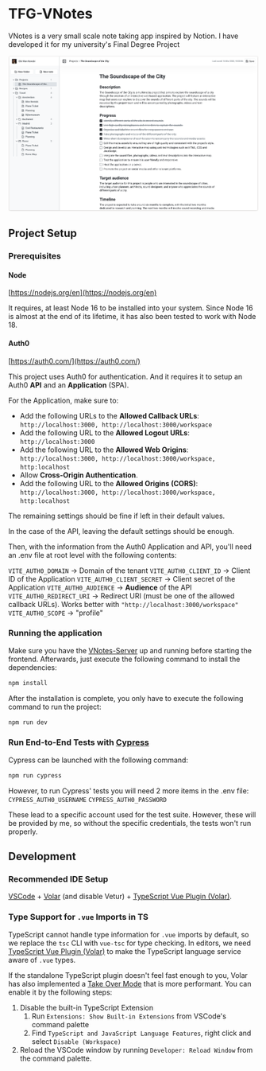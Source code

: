 # TFG-VNotes

VNotes is a very small scale note taking app inspired by Notion. I have developed it for my university's Final Degree Project

![Screenshot of the workspace of the app](./src/assets/landing-image.png)

## Project Setup

### Prerequisites

#### Node

[https://nodejs.org/en](https://nodejs.org/en)

It requires, at least Node 16 to be installed into your system. Since Node 16 is almost at the end of its lifetime, it has also been tested to work with Node 18.

#### Auth0

[https://auth0.com/](https://auth0.com/)

This project uses Auth0 for authentication. And it requires it to setup an Auth0 **API** and an  **Application** (SPA).

For the Application, make sure to:

* Add the following URLs to the **Allowed Callback URLs**: `http://localhost:3000, http://localhost:3000/workspace`
* Add the following URL to the **Allowed Logout URLs**: `http://localhost:3000`
* Add the following URL to the **Allowed Web Origins**: `http://localhost:3000, http://localhost:3000/workspace, http:localhost`
* Allow **Cross-Origin Authentication**.
* Add the following URL to the **Allowed Origins (CORS)**: `http://localhost:3000, http://localhost:3000/workspace, http:localhost`

The remaining settings should be fine if left in their default values.

In the case of the API, leaving the default settings should be enough.

Then, with the information from the Auth0 Application and API, you'll need an .env file at root level with the following contents:

`VITE_AUTH0_DOMAIN` ->  Domain of the tenant
`VITE_AUTH0_CLIENT_ID` -> Client ID of the Application
`VITE_AUTH0_CLIENT_SECRET` -> Client secret of the Application
`VITE_AUTH0_AUDIENCE` -> **Audience** of the API
`VITE_AUTH0_REDIRECT_URI` -> Redirect URI (must be one of the allowed callback URLs). Works better with `"http://localhost:3000/workspace"`
`VITE_AUTH0_SCOPE` -> "profile"

### Running the application

Make sure you have the [VNotes-Server](https://github.com/JustDMare/VNotes-Server) up and running before starting the frontend. Afterwards, just execute the following command to install the dependencies:

```sh
npm install
```

After the installation is complete, you only have to execute the following command to run the project:

```sh
npm run dev
```

### Run End-to-End Tests with [Cypress](https://www.cypress.io/)

Cypress can be launched with the following command:

```sh
npm run cypress
```

However, to run Cypress' tests you will need 2 more items in the .env file:
`CYPRESS_AUTH0_USERNAME`
`CYPRESS_AUTH0_PASSWORD`

These lead to a specific account used for the test suite. However, these will be provided by me, so without the specific credentials, the tests won't run properly. 

## Development

### Recommended IDE Setup

[VSCode](https://code.visualstudio.com/) + [Volar](https://marketplace.visualstudio.com/items?itemName=johnsoncodehk.volar) (and disable Vetur) + [TypeScript Vue Plugin (Volar)](https://marketplace.visualstudio.com/items?itemName=johnsoncodehk.vscode-typescript-vue-plugin).

### Type Support for `.vue` Imports in TS

TypeScript cannot handle type information for `.vue` imports by default, so we replace the `tsc` CLI with `vue-tsc` for type checking. In editors, we need [TypeScript Vue Plugin (Volar)](https://marketplace.visualstudio.com/items?itemName=johnsoncodehk.vscode-typescript-vue-plugin) to make the TypeScript language service aware of `.vue` types.

If the standalone TypeScript plugin doesn't feel fast enough to you, Volar has also implemented a [Take Over Mode](https://github.com/johnsoncodehk/volar/discussions/471#discussioncomment-1361669) that is more performant. You can enable it by the following steps:

1. Disable the built-in TypeScript Extension
    1) Run `Extensions: Show Built-in Extensions` from VSCode's command palette
    2) Find `TypeScript and JavaScript Language Features`, right click and select `Disable (Workspace)`
2. Reload the VSCode window by running `Developer: Reload Window` from the command palette.
